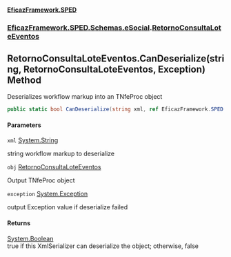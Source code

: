 #### [EficazFramework.SPED](EficazFrameworkSPED.md 'EficazFramework SPED')
### [EficazFramework.SPED.Schemas.eSocial](EficazFramework.SPED.Schemas.eSocial.md 'EficazFramework.SPED.Schemas.eSocial').[RetornoConsultaLoteEventos](EficazFramework.SPED.Schemas.eSocial/RetornoConsultaLoteEventos.md 'EficazFramework.SPED.Schemas.eSocial.RetornoConsultaLoteEventos')

## RetornoConsultaLoteEventos.CanDeserialize(string, RetornoConsultaLoteEventos, Exception) Method

Deserializes workflow markup into an TNfeProc object

```csharp
public static bool CanDeserialize(string xml, ref EficazFramework.SPED.Schemas.eSocial.RetornoConsultaLoteEventos obj, ref System.Exception exception);
```
#### Parameters

<a name='EficazFramework.SPED.Schemas.eSocial.RetornoConsultaLoteEventos.CanDeserialize(string,EficazFramework.SPED.Schemas.eSocial.RetornoConsultaLoteEventos,System.Exception).xml'></a>

`xml` [System.String](https://docs.microsoft.com/en-us/dotnet/api/System.String 'System.String')

string workflow markup to deserialize

<a name='EficazFramework.SPED.Schemas.eSocial.RetornoConsultaLoteEventos.CanDeserialize(string,EficazFramework.SPED.Schemas.eSocial.RetornoConsultaLoteEventos,System.Exception).obj'></a>

`obj` [RetornoConsultaLoteEventos](EficazFramework.SPED.Schemas.eSocial/RetornoConsultaLoteEventos.md 'EficazFramework.SPED.Schemas.eSocial.RetornoConsultaLoteEventos')

Output TNfeProc object

<a name='EficazFramework.SPED.Schemas.eSocial.RetornoConsultaLoteEventos.CanDeserialize(string,EficazFramework.SPED.Schemas.eSocial.RetornoConsultaLoteEventos,System.Exception).exception'></a>

`exception` [System.Exception](https://docs.microsoft.com/en-us/dotnet/api/System.Exception 'System.Exception')

output Exception value if deserialize failed

#### Returns
[System.Boolean](https://docs.microsoft.com/en-us/dotnet/api/System.Boolean 'System.Boolean')  
true if this XmlSerializer can deserialize the object; otherwise, false